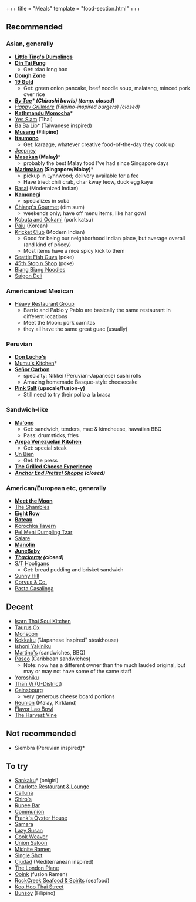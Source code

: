 +++
title = "Meals"
template = "food-section.html"
+++

## Recommended
### Asian, generally
- **[Little Ting's Dumplings](https://www.yelp.com/biz/little-tings-dumplings-seattle)**
- **[Din Tai Fung](https://www.dintaifungusa.com/us/locations/seattle-university-village.html)**
    - Get: xiao long bao
- **[Dough Zone](https://www.doughzonedumplinghouse.com/)**
- **[19 Gold](https://www.19goldseattle.com/)**
    - Get: green onion pancake, beef noodle soup, malatang, minced pork over rice
- _**[By Tae](https://www.instagram.com/bytaeseattle)* (Chirashi bowls) (temp. closed)**_
- _[Happy Grillmore](https://www.facebook.com/HappyGrillmoreBurgers/) (Filipino-inspired burgers) (closed)_
- **[Kathmandu Momocha](https://www.kathmandumomocha.com/)***
- [Yes Siam](https://www.yessiamthaicafe.com/) (Thai)
- [Ba Ba Lio](https://www.babaliotaiwan.com/)* (Taiwanese inspired)
- **[Musang](https://www.musangseattle.com/) (Filipino)**
- **[Itsumono](https://itsumonoseattle.wixsite.com/home)**
    - Get: karaage, whatever creative food-of-the-day they cook up
- [Jeepney](https://www.jeepneycaphill.com/home)
- **[Masakan](https://www.instagram.com/masakanseattle/?hl=en) (Malay)***
    - probably the best Malay food I've had since Singapore days
- **[Marimakan](https://www.instagram.com/marimakanseattle/?hl=en) (Singapore/Malay)***
    - pickup in Lynnwood; delivery available for a fee
    - Have tried: chili crab, char kway teow, duck egg kaya
- [Rasai](https://rasaiwa.com/) (Modernized Indian)
- **[Kamonegi](https://www.kamonegiseattle.com/)**
    - specializes in soba
- [Chiang's Gourmet](https://chiangsgourmetseattle.com/) (dim sum)
    - weekends only; have off menu items, like har gow!
- [Kobuta and Ookami](https://www.kobutaandookami.com/) (pork katsu)
- [Paju](https://www.pajurestaurant.com/) (Korean)
- [Kricket Club](https://www.kricketclub.com/) (Modern Indian)
    - Good for being our neighborhood indian place, but average overall (and kind of pricey)
    - Most items have a nice spicy kick to them
- [Seattle Fish Guys](https://www.seattlefishguys.com/) (poke)
- [45th Stop n Shop](https://www.45thstopnshop.com/) (poke)
- [Biang Biang Noodles](https://www.biangbiangnoodles.com/)
- [Saigon Deli](https://www.yelp.com/biz/saigon-deli-seattle-2)

### Americanized Mexican
- [Heavy Restaurant Group](https://www.heavyrestaurantgroup.com/)
    - Barrio and Pablo y Pablo are basically the same restaurant in different locations
    - Meet the Moon: pork carnitas
    - they all have the same great guac (usually)

### Peruvian
- **[Don Lucho's](https://donluchosinseattle.com/)**
- [Mumu's Kitchen](https://www.instagram.com/mumuskitchen.seattle)*
- **[Señor Carbon](https://www.instagram.com/senorcarbonperuviancuisine/)**
    - specialty: Nikkei (Peruvian-Japanese) sushi rolls
    - Amazing homemade Basque-style cheesecake
- **[Pink Salt](https://pinksaltseattle.com/) (upscale/fusion-y)**
    - Still need to try their pollo a la brasa

### Sandwich-like
- **[Ma'ono](https://www.maonoseattle.com/)**
    - Get: sandwich, tenders, mac & kimcheese, hawaiian BBQ
    - Pass: drumsticks, fries
- **[Arepa Venezuelan Kitchen](https://www.facebook.com/ArepaVen/)**
    - Get: special steak
- [Un Bien](https://www.unbienseattle.com/)
    - Get: the press
- **[The Grilled Cheese Experience](https://www.grilledcheeseseattle.com/)**
- _**[Anchor End Pretzel Shoppe](https://www.instagram.com/anchor_end_/?hl=en) (closed)**_

### American/European etc, generally
- **[Meet the Moon](https://meetthemooncafe.com/)**
- [The Shambles](https://www.delimeatsbar.com/)
- **[Eight Row](https://www.eightrow.com/)**
- **[Bateau](https://www.restaurantbateau.com/)**
- [Korochka Tavern](https://www.korochkatavern.net/)
- [Pel Meni Dumpling Tzar](http://dumplingtzar.com/)
- [Salare](https://www.salarerestaurant.com/)
- **[Manolin](https://www.manolinseattle.com/)**
- **[JuneBaby](https://www.junebabyseattle.com/)**
- _**[Thackeray](https://www.yelp.com/biz/thackeray-seattle-2) (closed)**_
- [S/T Hooligans](https://www.sthooligans.com/)
    - Get: bread pudding and brisket sandwich
- [Sunny Hill](https://www.sunnyhillseattle.com/)
- [Corvus & Co.](https://www.corvusandcompany.com/)
- [Pasta Casalinga](https://pastacasalingaseattle.com/)

## Decent
- [Isarn Thai Soul Kitchen](https://www.isarnkitchen.com/)
- [Taurus Ox](https://taurusox.square.site/)
- [Monsoon](https://monsoonrestaurants.com/seattle/)
- [Kokkaku](https://kokkakuseattle.com/) ("Japanese inspired" steakhouse)
- [Ishoni Yakiniku](https://www.instagram.com/ishoniseattle/?hl=en)
- [Martino's](https://www.martinos.net/) (sandwiches, BBQ)
- [Paseo](https://www.paseo.com/) (Caribbean sandwiches)
    - Note: now has a different owner than the much lauded original, but may or may not have some of the same staff 
- [Yoroshiku](https://www.yoroshikuseattle.com/)
- [Than Vi (U-District)](https://thanhvi.net/)
- [Gainsbourg](http://gainsbourglounge.com/)
    - very generous cheese board portions
- [Reunion](https://www.reunionmalaysian.com/) (Malay, Kirkland)
- [Flavor Lao Bowl](https://www.yelp.com/biz/flavor-lao-bowl-seattle)
- [The Harvest Vine](https://www.harvestvine.com/)

## Not recommended
- Siembra (Peruvian inspired)*

## To try
- [Sankaku](https://www.instagram.com/sankakuseattle)* (onigiri)
- [Charlotte Restaurant & Lounge](https://www.lottehotel.com/seattle-hotel/en/dining/restaurant-charlotte-bar.html)
- [Calluna](https://callunaseattle.com/)
- [Shiro's](https://shiros.com/)
- [Rupee Bar](https://www.rupeeseattle.com/)
- [Communion](https://www.communionseattle.com/)
- [Frank's Oyster House](https://www.franksoysterhouse.com/)
- [Samara](https://samaraseattle.com/)
- [Lazy Susan](https://www.lazysusanseattle.com/)
- [Cook Weaver](https://www.cookweaver.com/)
- [Union Saloon](https://www.unionsaloonseattle.com/)
- [Midnite Ramen](https://www.ramenseattle.com/menu)
- [Single Shot](https://www.singleshotseattle.com/)
- [Ciudad](https://www.ciudadseattle.com/menu) (Mediterranean inspired)
- [The London Plane](https://www.thelondonplaneseattle.com/)
- [Ooink](https://www.ooinkramen.com/) (fusion Ramen)
- [RockCreek Seafood & Spirits](https://rockcreekseattle.com/) (seafood)
- [Koo Hoo Thai Street](https://www.koohoothaistreet.com/)
- [Bunsoy](https://www.instagram.com/bunsoyseattle/) (Filipino)